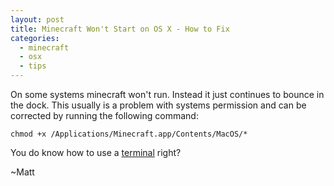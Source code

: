 ```yaml
---
layout: post
title: Minecraft Won't Start on OS X - How to Fix
categories:
  - minecraft
  - osx
  - tips
---
```


On some systems minecraft won't run.  Instead it just continues to bounce in the dock.  This usually is a problem with systems permission and can be corrected by running the following command:

    chmod +x /Applications/Minecraft.app/Contents/MacOS/*

You do know how to use a [terminal](http://barelystable.com/tutorials/terminal/Terminal_Tutorial/Introduction.html) right?

~Matt

